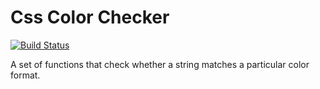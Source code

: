 # Css Color Checker
[![Build Status](https://travis-ci.org/PatrickShaw/css-color-checker.svg?branch=master)](https://travis-ci.org/PatrickShaw/css-color-checker)

A set of functions that check whether a string matches a particular color format.